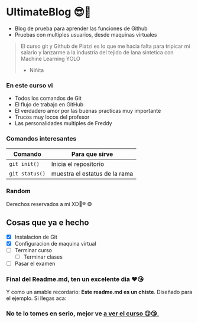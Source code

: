 # UltimateBlog 😎👋

- Blog de prueba para aprender las funciones de Github
- Pruebas con multiples usuarios, desde maquinas virtuales
>El curso git y Github de Platzi es lo que me hacia falta para tripicar mi salario y lanzarme a la industria del tejido de lana sintetica con Machine Learning YOLO
>- Niñita

### En este curso vi
- Todos los comandos de Git
- El flujo de trabajo en GitHub
- El verdadero amor por las buenas practicas
	muy importante
- Trucos muy locos del profesor
- Las personalidades multiples de Freddy

### Comandos interesantes
                    
Comando  | Para que sirve
------------- | -------------
`git init()` | Inicia el repositorio
`git status()`   | muestra el estatus de la rama 

### Random
Derechos reservados a mi XD🤣&reg; &copy;

## Cosas que ya e hecho
- [x] Instalacion de Git 
- [x] Configuracion de maquina virtual
- [ ] Terminar curso
    - [ ] Terminar clases
- [ ] Pasar el examen

### Final del Readme.md, ten un excelente dia ♥😘
Y como un amable recordario: **Este readme.md es un chiste**. Diseñado para el ejemplo. Si llegas aca:

### No te lo tomes en serio, mejor ve [a ver el curso 🙃😘.](https://platzi.com/cursos/git-github "a ver el curso")